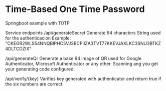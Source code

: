 # Time-Based One Time Password
Springboot example with TOTP

Service endpoints
/api/generateSecret
Generate 64 characters String used for the authenticacion
Example: "CKEGR2WLS54NNQBIPHC5VJ3BCPIIZA3TVT77KKEVJAXLKC3SNU3BTKZ4DLTCDZIX"

/api/generateQr
Generate a base 64 image of QR used for Google Authenticator, Microsoft Authenticator or any other. Scanning ang you get your generating code configured.

/api/verify/{key}
Varifies key generated with authenticator and return true if the six numbers are correct.  
